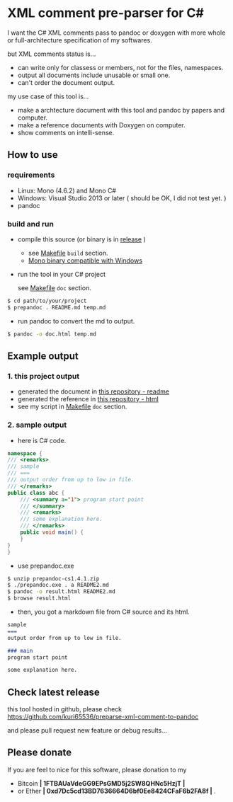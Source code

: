 XML comment pre-parser for C#
=====
I want the C# XML comments pass to pandoc or doxygen
with more whole or full-architecture specification of my softwares.

but XML comments status is...

- can write only for classess or members, not for the files, namespaces.
- output all documents include unusable or small one.
- can't order the document output.

my use case of this tool is...

- make a archtecture document with this tool and pandoc by papers and computer.
- make a reference documents with Doxygen on computer.
- show comments on intelli-sense.


How to use
---

### requirements

- Linux: Mono (4.6.2) and Mono C#
- Windows: Visual Studio 2013 or later ( should be OK, I did not test yet. )
- pandoc


### build and run

- compile this source (or binary is in [release](release) )

    - see [Makefile](Makefile) `build` section.
    - [Mono binary compatible with Windows](https://www.mono-project.com/docs/faq/technical/#is-mono-binary-compatible-with-windows])

- run the tool in your C# project

    see [Makefile](Makefile) `doc` section.

```bash
$ cd path/to/your/project
$ prepandoc . README.md temp.md
```

- run pandoc to convert the md to output.

```bash
$ pandoc -o doc.html temp.md
```


Example output
------

### 1. this project output

- generated the document in [this repository - readme](README.md)
- generated the reference in [this repository - html](html/index.html)
- see my script in [Makefile](Makefile) `doc` section.

### 2. sample output

- here is C\# code.

```C#
namespace {
/// <remarks>
/// sample
/// ===
/// output order from up to low in file.
/// </remarks>
public class abc {
    /// <summary a="1"> program start point
    /// </summary>
    /// <remarks>
    /// some explanation here.
    /// </remarks>
    public void main() {
    }
}
}
```

- use prepandoc.exe

```bash
$ unzip prepandoc-cs1.4.1.zip
$ ./prepandoc.exe . a README2.md
$ pandoc -o result.html README2.md
$ browse result.html
```

- then, you got a markdown file from C\# source and its html.

```markdown
sample
===
output order from up to low in file.

### main
program start point

some explanation here.
```


Check latest release
---
this tool hosted in github, please check
https://github.com/kuri65536/preparse-xml-comment-to-pandoc

and please pull request new feature or debug results...


Please donate
---
If you are feel to nice for this software,
please donation to my

- Bitcoin **| 1FTBAUaVdeGG9EPsGMD5j2SW8QHNc5HzjT |**
- or Ether **| 0xd7Dc5cd13BD7636664D6bf0Ee8424CFaF6b2FA8f |** .

<!--
 vi: ft=markdown
 -->

